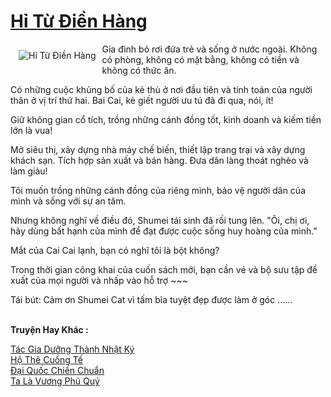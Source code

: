 <a href="https://truyentiki.com/hi-tu-dien-hang.30638/" title="Hỉ Từ Điền Hàng"><h1>Hỉ Từ Điền Hàng</h1></a><div style="display:table"><img align="right" style="float: left; padding: 10px;" src="https://truyentiki.com/a/img/str/src/30638.jpg" alt="Hỉ Từ Điền Hàng">Gia đình bỏ rơi đứa trẻ và sống ở nước ngoài. Không có phòng, không có mặt bằng, không có tiền và không có thức ăn. <p></p> Có những cuộc khủng bố của kẻ thù ở nơi đầu tiên và tính toán của người thân ở vị trí thứ hai. Bai Cai, kẻ giết người ưu tú đã đi qua, nói, ít! <p></p> Giữ không gian cổ tích, trồng những cánh đồng tốt, kinh doanh và kiếm tiền lớn là vua! <p></p> Mở siêu thị, xây dựng nhà máy chế biến, thiết lập trang trại và xây dựng khách sạn. Tích hợp sản xuất và bán hàng. Đưa dân làng thoát nghèo và làm giàu! <p></p> Tôi muốn trồng những cánh đồng của riêng mình, bảo vệ người dân của mình và sống với sự an tâm. <p></p> Nhưng không nghĩ về điều đó, Shumei tái sinh đã rối tung lên. "Ôi, chị ơi, hãy dùng bất hạnh của mình để đạt được cuộc sống huy hoàng của mình." <p></p> Mắt của Cai Cai lạnh, bạn có nghĩ tôi là bột không? <p></p> Trong thời gian công khai của cuốn sách mới, bạn cần vé và bộ sưu tập đề xuất của mọi người và nhấp vào hỗ trợ ~~~ <p></p> Tái bút: Cảm ơn Shumei Cat vì tấm bìa tuyệt đẹp được làm ở góc ......</div><p><br><b>Truyện Hay Khác :</b></p><a href="https://truyentiki.com/tac-gia-duong-thanh-nhat-ky.30637/" alt="Tác Gia Dưỡng Thành Nhật Ký">Tác Gia Dưỡng Thành Nhật Ký</a><br/><a href="https://github.com/nownovels/top500/tree/master/truyenhay/33722/" alt="Hộ Thê Cuồng Tế">Hộ Thê Cuồng Tế</a><br/><a href="https://github.com/nownovels/top500/tree/master/truyenhay/33824/" alt="Đại Quốc Chiến Chuẩn">Đại Quốc Chiến Chuẩn</a><br/><a href="https://truyentiki.wordpress.com/2020/06/08/ta-la-vuong-phu-quy/" alt="Ta Là Vương Phú Quý">Ta Là Vương Phú Quý</a><br/>